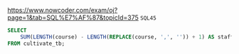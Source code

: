 https://www.nowcoder.com/exam/oj?page=1&tab=SQL%E7%AF%87&topicId=375
`SQL45`

```sql
SELECT
    SUM(LENGTH(course) - LENGTH(REPLACE(course, ',', '')) + 1) AS staff_nums
FROM cultivate_tb;
```
